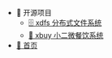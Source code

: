 * 🎉 开源项目
  * [🗄️ xdfs 分布式文件系统](https://github.com/yxyyyt0801/xdfs)
  * [🍱 xbuy 小二微餐饮系统](https://github.com/yxyyyt0801/xbuy)
* [🏡 首页](README)